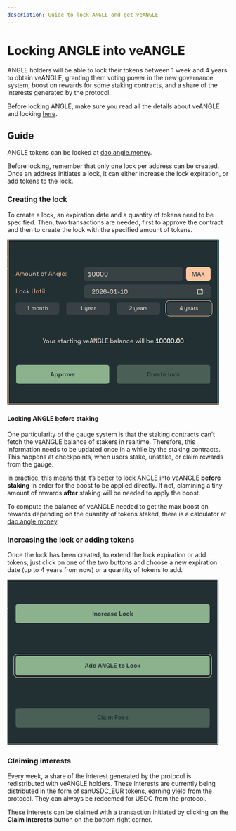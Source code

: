 ```yaml
---
description: Guide to lock ANGLE and get veANGLE
---
```


# Locking ANGLE into veANGLE

ANGLE holders will be able to lock their tokens between 1 week and 4 years to obtain veANGLE, granting them voting power in the new governance system, boost on rewards for some staking contracts, and a share of the interests generated by the protocol.

Before locking ANGLE, make sure you read all the details about veANGLE and locking [here](../governance/veANGLE/README.md).

## Guide

ANGLE tokens can be locked at [dao.angle.money](https://dao.angle.money).

Before locking, remember that only one lock per address can be created. Once an address initiates a lock, it can either increase the lock expiration, or add tokens to the lock.

### Creating the lock

To create a lock, an expiration date and a quantity of tokens need to be specified. Then, two transactions are needed, first to approve the contract and then to create the lock with the specified amount of tokens.

![Locking veANGLE](../.gitbook/assets/locking-veangle.png)

#### Locking ANGLE before staking

One particularity of the gauge system is that the staking contracts can’t fetch the veANGLE balance of stakers in realtime. Therefore, this information needs to be updated once in a while by the staking contracts. This happens at checkpoints, when users stake, unstake, or claim rewards from the gauge.

In practice, this means that it’s better to lock ANGLE into veANGLE **before staking** in order for the boost to be applied directly. If not, clamining a tiny amount of rewards **after** staking will be needed to apply the boost.

To compute the balance of veANGLE needed to get the max boost on rewards depending on the quantity of tokens staked, there is a calculator at [dao.angle.money](https://dao.angle.money).

### Increasing the lock or adding tokens

Once the lock has been created, to extend the lock expiration or add tokens, just click on one of the two buttons and choose a new expiration date (up to 4 years from now) or a quantity of tokens to add.

![Increasing or adding tokens to lock](../.gitbook/assets/increase-add-lock.png)

### Claiming interests

Every week, a share of the interest generated by the protocol is redistributed with veANGLE holders. These interests are currently being distributed in the form of sanUSDC_EUR tokens, earning yield from the protocol. They can always be redeemed for USDC from the protocol.

These interests can be claimed with a transaction initiated by clicking on the **Claim Interests** button on the bottom right corner.
